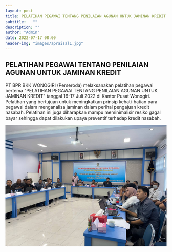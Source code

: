 ```yaml
---
layout: post
title: PELATIHAN PEGAWAI TENTANG PENILAIAN AGUNAN UNTUK JAMINAN KREDIT.
subtitle:   ""
description: ""
author: "Admin"
date: 2022-07-17 08.00
header-img: "images/apraisal1.jpg"
---
```



## PELATIHAN PEGAWAI TENTANG PENILAIAN AGUNAN UNTUK JAMINAN KREDIT

PT BPR BKK WONOGIRI (Perseroda) melaksanakan pelatihan pegawai bertema "PELATIHAN PEGAWAI TENTANG PENILAIAN AGUNAN UNTUK JAMINAN KREDIT" tanggal 16-17 Juli 2022 di Kantor Pusat Wonogiri. Pelatihan yang bertujuan untuk meningkatkan prinsip kehati-hatian para pegawai dalam menganalisa jaminan dalam perihal pengajuan kredit nasabah. Pelatihan ini juga diharapkan mampu meminimalisir resiko gagal bayar sehingga dapat dilakukan upaya preventif terhadap kredit nasabah.

<img src="/images/apraisal.jpg" class="img-responsive img-centered" alt="">